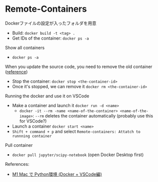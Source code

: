 # Remote-Containers

Dockerファイルの設定が入ったフォルダを用意

* Build: `docker build -t <tag> .` 
* Get IDs of the container: `docker ps -a`

Show all containers
* `docker ps -a`

When you update the source code, you need to remove the old container ([reference](https://docs.docker.com/get-started/03_updating_app/#update-the-source-code))
* Stop the container: `docker stop <the-container-id>`
* Once it's stopped, we can remove it `docker rm <the-container-id>`


Running the docker and use it on VSCode
* Make a container and launch it `docker run -d <name>`
  * `docker -it --rm -name <name-of-the-container> <name-of-the-image>`: `--rm` deletes the container automatically (probably use this for VSCode?) 
* Launch a container `docker start <name>`
* `Shift + command + p` and select `Remote-containers: Attatch to runnning container`

Pull container
* `docker pull jupyter/scipy-notebook` (open Docker Desktop first)


References:
* [M1 Mac で Python環境 (Docker + VSCode編)](https://zenn.dev/ochamikan/articles/24465ac14a9e24)
